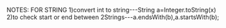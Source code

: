 NOTES:
FOR STRING
1)convert int to string---String a=Integer.toString(x)
2)to check start or end between 2Strings---a.endsWith(b),a.startsWith(b);
